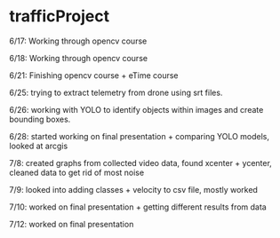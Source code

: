 # trafficProject
6/17:
Working through opencv course

6/18:
Working through opencv course

6/21:
Finishing opencv course + eTime course

6/25: 
trying to extract telemetry from drone using srt files. 

6/26:
working with YOLO to identify objects within images and create bounding boxes. 

6/28: 
started working on final presentation + comparing YOLO models, looked at arcgis

7/8:
created graphs from collected video data, found xcenter + ycenter, cleaned data to get rid of most noise

7/9:
looked into adding classes + velocity to csv file, mostly worked

7/10:
worked on final presentation + getting different results from data

7/12:
worked on final presentation
